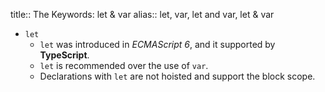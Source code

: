 title:: The Keywords: let & var
alias:: let, var, let and var, let & var

- `let`
	- `let` was introduced in _ECMAScript 6_, and it supported by **TypeScript**.
	- `let` is recommended over the use of `var`.
	- Declarations with `let` are not hoisted and support the block scope.